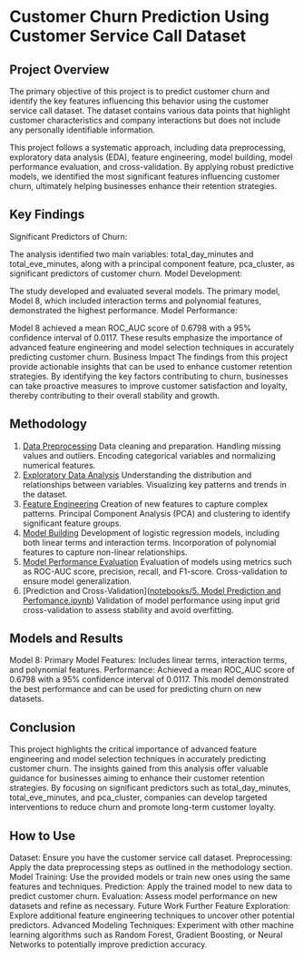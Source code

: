 # Customer Churn Prediction Using Customer Service Call Dataset
## Project Overview
The primary objective of this project is to predict customer churn and identify the key features influencing this behavior using the customer service call dataset. The dataset contains various data points that highlight customer characteristics and company interactions but does not include any personally identifiable information.

This project follows a systematic approach, including data preprocessing, exploratory data analysis (EDA), feature engineering, model building, model performance evaluation, and cross-validation. By applying robust predictive models, we identified the most significant features influencing customer churn, ultimately helping businesses enhance their retention strategies.

## Key Findings
Significant Predictors of Churn:

The analysis identified two main variables: total_day_minutes and total_eve_minutes, along with a principal component feature, pca_cluster, as significant predictors of customer churn.
Model Development:

The study developed and evaluated several models. The primary model, Model 8, which included interaction terms and polynomial features, demonstrated the highest performance.
Model Performance:

Model 8 achieved a mean ROC_AUC score of 0.6798 with a 95% confidence interval of 0.0117.
These results emphasize the importance of advanced feature engineering and model selection techniques in accurately predicting customer churn.
Business Impact
The findings from this project provide actionable insights that can be used to enhance customer retention strategies. By identifying the key factors contributing to churn, businesses can take proactive measures to improve customer satisfaction and loyalty, thereby contributing to their overall stability and growth.

## Methodology
1. [Data Preprocessing](https://github.com/RaphRivers/Predicting-Customer-Chrun/blob/main/notebooks/1.%20Data%20Preprocessing%20EDA.ipynb)
Data cleaning and preparation.
Handling missing values and outliers.
Encoding categorical variables and normalizing numerical features.
2. [Exploratory Data Analysis](https://github.com/RaphRivers/Predicting-Customer-Chrun/blob/main/notebooks/1.%20Data%20Preprocessing%20EDA.ipynb)
Understanding the distribution and relationships between variables.
Visualizing key patterns and trends in the dataset.
3. [Feature Engineering](https://github.com/RaphRivers/Predicting-Customer-Chrun/blob/main/notebooks/2.%20Feature%20Engineering.ipynb)
Creation of new features to capture complex patterns.
Principal Component Analysis (PCA) and clustering to identify significant feature groups.
4. [Model Building](https://github.com/RaphRivers/Predicting-Customer-Chrun/blob/main/notebooks/3.%20Models%20Building.ipynb)
Development of logistic regression models, including both linear terms and interaction terms.
Incorporation of polynomial features to capture non-linear relationships.
5. [Model Performance Evaluation](https://github.com/RaphRivers/Predicting-Customer-Chrun/blob/main/notebooks/4.%20Confusion%20Matrix.ipynb)
Evaluation of models using metrics such as ROC-AUC score, precision, recall, and F1-score.
Cross-validation to ensure model generalization.
6. [Prediction and Cross-Validation]([notebooks/5. Model Prediction and Perfomance.ipynb](https://github.com/RaphRivers/Predicting-Customer-Chrun/blob/main/notebooks/5.%20Model%20Prediction%20and%20Perfomance.ipynb))
Validation of model performance using input grid cross-validation to assess stability and avoid overfitting.

## Models and Results
Model 8: Primary Model
Features: Includes linear terms, interaction terms, and polynomial features.
Performance: Achieved a mean ROC_AUC score of 0.6798 with a 95% confidence interval of 0.0117.
This model demonstrated the best performance and can be used for predicting churn on new datasets.

## Conclusion
This project highlights the critical importance of advanced feature engineering and model selection techniques in accurately predicting customer churn. The insights gained from this analysis offer valuable guidance for businesses aiming to enhance their customer retention strategies. By focusing on significant predictors such as total_day_minutes, total_eve_minutes, and pca_cluster, companies can develop targeted interventions to reduce churn and promote long-term customer loyalty.

## How to Use
Dataset: Ensure you have the customer service call dataset.
Preprocessing: Apply the data preprocessing steps as outlined in the methodology section.
Model Training: Use the provided models or train new ones using the same features and techniques.
Prediction: Apply the trained model to new data to predict customer churn.
Evaluation: Assess model performance on new datasets and refine as necessary.
Future Work
Further Feature Exploration: Explore additional feature engineering techniques to uncover other potential predictors.
Advanced Modeling Techniques: Experiment with other machine learning algorithms such as Random Forest, Gradient Boosting, or Neural Networks to potentially improve prediction accuracy.


